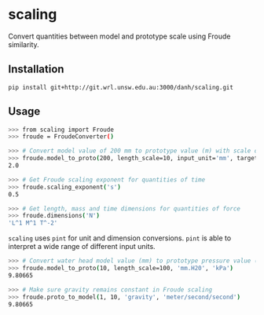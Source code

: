 # scaling

Convert quantities between model and prototype scale using Froude similarity.

## Installation

```
pip install git+http://git.wrl.unsw.edu.au:3000/danh/scaling.git
```

## Usage

```sh
>>> from scaling import Froude
>>> froude = FroudeConverter()

>>> # Convert model value of 200 mm to prototype value (m) with scale of 10
>>> froude.model_to_proto(200, length_scale=10, input_unit='mm', target_unit='m')
2.0

>>> # Get Froude scaling exponent for quantities of time
>>> froude.scaling_exponent('s')
0.5

>>> # Get length, mass and time dimensions for quantities of force
>>> froude.dimensions('N')
'L^1 M^1 T^-2'
```

`scaling` uses `pint` for unit and dimension conversions. `pint` is able to interpret a wide range of different input units.

```sh
>>> # Convert water head model value (mm) to prototype pressure value (kPa)
>>> froude.model_to_proto(10, length_scale=100, 'mm.H20', 'kPa')
9.80665

>>> # Make sure gravity remains constant in Froude scaling
>>> froude.proto_to_model(1, 10, 'gravity', 'meter/second/second')
9.80665
```
